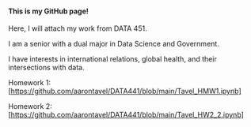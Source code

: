 #### This is my GitHub page!

Here, I will attach my work from DATA 451. 

I am a senior with a dual major in Data Science and Government. 

I have interests in international relations, global health, and their intersections with data.

Homework 1: [https://github.com/aarontavel/DATA441/blob/main/Tavel_HMW1.ipynb]

Homework 2: [https://github.com/aarontavel/DATA441/blob/main/Tavel_HW2_2.ipynb]

